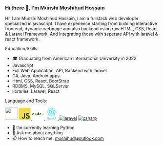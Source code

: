 ### Hi there 👋, I'm [Munshi Moshihud Hossain](https://github.com/moshihud)

Hi! I am Munshi Moshihud Hossain, I am a fullstack web developer specialzed in javascript. I have experience starting from building interactive frontend, dynamic webpage and also backend using raw HTML, CSS, React & Laravel Framework. And Integrating those with seperate API with laravel & react framework.

Education/Skills:

- 🎓 Graduating from American International University in 2022
-  Javascript 
-  Full Web Application, API, Backend with laravel
-  C#, Java, Android apps
-  Html, CSS, React, BootStrap
-  RDBMS, MySQL, SQLServer
-  libraries: Laravel, React

Language and Tools:

<a href="https://cdn.jsdelivr.net/gh/devicons/devicon/icons/html5/html5-original-wordmark.svg"><img src="https://cdn.jsdelivr.net/gh/devicons/devicon/icons/html5/html5-original-wordmark.svg" width="40" height="40"/></a>
<a href="https://developer.mozilla.org/en-US/docs/Web/JavaScript"><img src="https://raw.githubusercontent.com/devicons/devicon/master/icons/javascript/javascript-original.svg" alt="javascript" width="40" height="40" /> </a>
<a href="https://nodejs.org" target="_blank" rel="noreferrer"> <img src="https://raw.githubusercontent.com/devicons/devicon/master/icons/nodejs/nodejs-original-wordmark.svg" alt="nodejs" width="40" height="40" /> </a>
<a href="https://reactjs.org/" target="_blank" rel="noreferrer"> <img src="https://raw.githubusercontent.com/devicons/devicon/master/icons/react/react-original-wordmark.svg" alt="react" width="40" height="40" /> </a>
<a href="https://cdn.jsdelivr.net/gh/devicons/devicon/icons/laravel/laravel-plain-wordmark.svg"><img src="https://cdn.jsdelivr.net/gh/devicons/devicon/icons/laravel/laravel-plain-wordmark.svg" alt="laravel" width="40" height="40"/></a>
<a href="https://cdn.jsdelivr.net/gh/devicons/devicon/icons/csharp/csharp-original.svg"><img src="https://cdn.jsdelivr.net/gh/devicons/devicon/icons/csharp/csharp-original.svg" alt="csharp" width="40" sizes="40"></a>


- 🌱 I’m currently learning Python
- 💬 Ask me about anything
- 📫 How to reach me: moshihud@outlook.com
<!--
**moshihud/moshihud** is a ✨ _special_ ✨ repository because its `README.md` (this file) appears on your GitHub profile.

Here are some ideas to get you started:

- 🔭 I’m currently working on ...
- 🌱 I’m currently learning Laravel
- 👯 I’m looking to collaborate on ...
- 🤔 I’m looking for help with ...
- 💬 Ask me about ...
- 📫 How to reach me: www.facebook.com/mmoshihud.hossain
- 😄 Pronouns: ...
- ⚡ Fun fact: ...
-->
